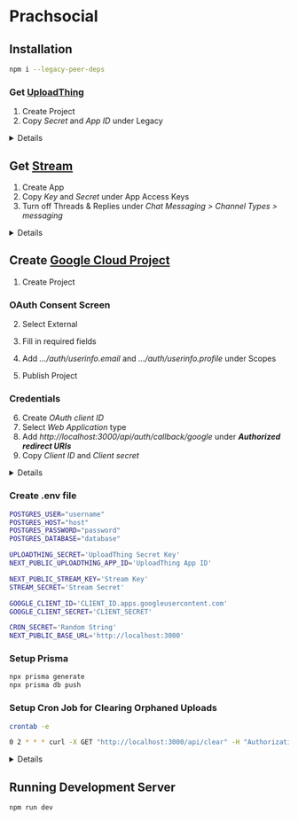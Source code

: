 # Prachsocial

## Installation
```bash
npm i --legacy-peer-deps
```

### Get [UploadThing](https://uploadthing.com)
1. Create Project
2. Copy *Secret* and *App ID* under Legacy
<details>
Fill in these values into .env
</details>

## Get [Stream](https://getstream.io)
1. Create App
2. Copy *Key* and *Secret* under App Access Keys
3. Turn off Threads & Replies under *Chat Messaging > Channel Types > messaging*
<details>
Fill in these values into .env
</details>

## Create [Google Cloud Project](https://console.cloud.google.com/)
1. Create Project
### OAuth Consent Screen
2. Select External
3. Fill in required fields
4. Add *.../auth/userinfo.email* and *.../auth/userinfo.profile* under Scopes

5. Publish Project
### Credentials
6. Create *OAuth client ID*
7. Select *Web Application* type
8. Add *http://localhost:3000/api/auth/callback/google* under ***Authorized redirect URIs***
9. Copy *Client ID* and *Client secret*
<details>
Fill in these values into .env
</details>

### Create .env file
```bash
POSTGRES_USER="username"
POSTGRES_HOST="host"
POSTGRES_PASSWORD="password"
POSTGRES_DATABASE="database"

UPLOADTHING_SECRET='UploadThing Secret Key'
NEXT_PUBLIC_UPLOADTHING_APP_ID='UploadThing App ID'

NEXT_PUBLIC_STREAM_KEY='Stream Key'
STREAM_SECRET='Stream Secret'

GOOGLE_CLIENT_ID='CLIENT_ID.apps.googleusercontent.com'
GOOGLE_CLIENT_SECRET='CLIENT_SECRET'

CRON_SECRET='Random String'
NEXT_PUBLIC_BASE_URL='http://localhost:3000'
```

### Setup Prisma
```bash
npx prisma generate
npx prisma db push
```

### Setup Cron Job for Clearing Orphaned Uploads
```bash
crontab -e
```

```bash
0 2 * * * curl -X GET "http://localhost:3000/api/clear" -H "Authorization: Bearer [CRON_SECRET]"
```
<details>
Replace [CRON_SECRET] with yours from .env
</details>

## Running Development Server
```bash
npm run dev
```